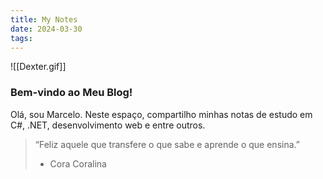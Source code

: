 ```yaml
---
title: My Notes
date: 2024-03-30
tags:
---
```



![[Dexter.gif]]

### Bem-vindo ao Meu Blog!

Olá, sou Marcelo. Neste espaço, compartilho minhas notas de estudo em C#, .NET, desenvolvimento web e entre outros.

> “Feliz aquele que transfere o que sabe e aprende o que ensina.” 
> - Cora Coralina
